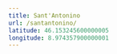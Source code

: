 ```yaml
---
title: Sant'Antonino
url: /santantonino/
latitude: 46.153245600000005
longitude: 8.974357900000001
---
```

